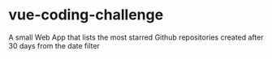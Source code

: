 # vue-coding-challenge
A small Web App that lists the most starred Github repositories created after 30 days from the date filter
